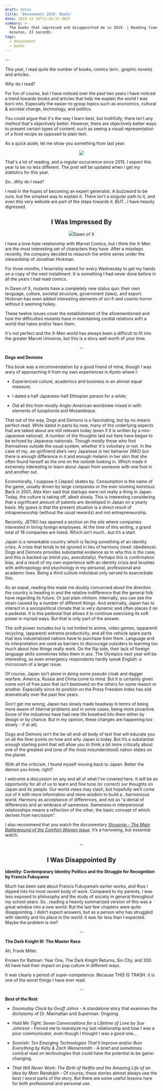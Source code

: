 ```yaml
---
draft: false
title: 'Denouement 2019: Books'
date: 2019-12-18T11:24:31.462Z
summary: >-
  The books that impressed and disappointed me in 2019. | Reading time: 5
  minutes, 23 seconds.
tags:
  - denouement
  - books
---
```

\--

This year, I read quite the number of books, comics (errr...graphic novels) and articles.

_Why_ do I read?

For fun of course, but I have noticed over the past two years I have noticed a trend towards books and articles that help me explain the world I was born into. Especially the easier-to-grasp topics such as economics, cultural & societal change, technology, and politics.

You could argue that it's the way I learn best, but truthfully, there isn't any method that's objectively better. However, there are objectively better ways to present certain types of content: such as seeing a visual representation of a food recipe as opposed to plain text.

As a quick aside, let me show you something from last year:

<p align="center">
  <img src="/static/img/pocket2018.png">
</p>

That's a lot of reading, and a regular occurrence since 2015. I expect this year to be no less different. The post will be updated when I get my statistics for this year.

So..._Why_ do I read?

I read in the hopes of becoming an expert generalist. A buzzword to be sure, but the simplest way to explain it. There isn't a singular path to it, and even this very website are part of the steps towards it. BUT...I have heavily digressed.

<h2 style="text-align: center;">I Was Impressed By</h2>

<p align="center">
  <img src="/static/img/houseofx.jpg"

 <figcaption>Dawn of X</figcaption>
</p>

I have a love-hate relationship with Marvel Comics, but I think the X-Men are the most interesting set of characters they have. After a missteps recently, the company decided to relaunch the entire series under the stewardship of Jonathan Hickman.

For three months, I feverishly waited for every Wednesday to get my hands on a copy of the next installment. It is something I had never done before in all the years I had read comics.

In Dawn of X, mutants have a completely new status quo: their own language, culture, societal structure, government (laws), and export. Hickman has even added interesting elements of sci-fi and cosmic horror without it seeming hokey.

These twelve issues cover the establishment of the aforementioned and how the difficulties mutants have in maintaining cordial relations with a world that hates and/or fears them.

It's not perfect and the X-Men world has always been a difficult to fit into the greater Marvel Universe, but this is a story well worth of your time.

<p align="center">--</p>

**Dogs and Demons**

This book was a recommendation by a good friend of mine, though I was wary of approaching it from my own experiences in Kyoto where I:

* Experienced culture, academics and business in an almost equal measure;



* I dated a half Japanese-half Ethiopian person for a while;



* Did all this from mostly Anglo-American worldview mixed in with elements of _lusophonia_ and Mozambique.

That out of the way, Dogs and Demons is a fascinating, but by no means perfect read. While dated in parts by now, many of the underlying aspects that are talked about are still relevant today (even if it is written by a non-Japanese national). A number of the thoughts laid out here have begun to be echoed by Japanese nationals. Though mostly those who find themselves outside the usual system, whether it's voluntary or not. In the case of my…ex-girlfriend she’s very Japanese in her behavior (IMO) but there is enough difference in it and enough melanin in her skin that she often found herself as the one on the outside looking in. Which made it extremely interesting to learn about Japan from someone with one foot in and another out.

Economically, I suppose it \[Japan] skates by. Consumption is the name of the game, usually driven by large companies or the ever-looming _keiretsus_. Back in 2001, Alex Kerr said that startups were not really a thing in Japan. Today, the culture is taking off, albeit slowly. This is interesting considering that a significant amount of patents are developed in Japan on a yearly basis. My guess is that the present situation is a direct result of intrapreneurship (without the usual rewards) and not entrepreneurship.

Recently, JETRO has opened a section on the site where companies interested in hiring foreign employees. At the time of this writing, a grand total of 18 companies are listed. Which isn’t much…but it’s a start.

Japan is a remarkable country which is facing something of an identity crisis. A crisis that tends to be ignored in lieu of harmony (read: obedience). Dogs and Demons provides substantial evidence as to why this is the case, and this is backed up (mind you, anecdotally). Perhaps this is confirmation bias, and a result of my own experience with an identity crisis and brushes with anthropology and psychology in my personal, professional and academic lives. Being a third culture individual only served to exarcerbate this.

As an expat, reading this made me doubly concerned about the direction the country is heading in and the relative indifference that the general folk have regarding its future. Or just plain nihilism. Internally, you can see the strain caused by a number of different things. And externally, Japan has to interact in a sociopolitical climate that is very dynamic and often places it on a pedestal. It is this pedestal that allows it to continue exercising its soft power in myriad ways. But that is only part of the answer.

The soft power includes but is not limited to anime, video games, (apparent) recycling, (apparent) extreme productivity, and all the vehicle spare parts that less industrialized nations have to purchase from them. Language and its interpretation are used as barriers to discourage outsiders to learning too much about how things really work. On the flip side, their lack of foreign language skills sometimes bites them in ass. The Olympics next year will be interesting, as even emergency respondents hardly speak English: a microcosm of a larger issue.

Of course, Japan isn’t alone in doing some pseudo cloak and dagger warfare. America, Russia and China come to mind. But it is certainly given some sort of free pass that isn’t bestowed on the others for some reason or another. Especially since its position on the Press Freedom Index has slid dramatically over the past few years.

Don’t get me wrong, Japan has slowly made headway in terms of being more aware of internal problems and in some cases, being more proactive. Some of the industries have had new life breathed into them either by design or by chance. But in my opinion, these changes are happening too slowly - if at all).

Dogs and Demons isn’t the be-all end-all body of text that will educate you on all the finer points on how and why Japan is today. But it’s a substantial enough starting point that will allow you to think a bit more critically about one of the greatest and (one of the most misunderstood) nation states on the planet.

With all the criticism, I found myself moving back to Japan. Better the demon you know, right?

I welcome a discussion on any and all of what I’ve covered here. It will be an opportunity for all of us to learn and fine tune (or correct) our thoughts on Japan and its people. Our world views may clash, but hopefully we’ll come out of it with more information and more wisdom to build a…harmonious world. Harmony as acceptance of differences, and not as “a denial of differences and an embrace of sameness. Sameness in interpersonal relationships means a reflection of the other, the basic concept of which derives from narcissism”.

I also recommend that you watch the documentary [_Shusenjo - The Main Battleground of the Comfort Women Issue_](https://www.shusenjo.com). It’s a harrowing, but essential watch.

<p align="center">--</p>

<h2 style="text-align: center;">I Was Disappointed By</h2>

**Identity: Contemporary Identity Politics and the Struggle for Recognition by Francis Fukuyama**

Much has been said about Francis Fukuyama’s earlier works, and thus I dipped into his most recent body of work. Compared to my parents, I was less exposed to philosophy and the study of society in general throughout my school years. So…reading a heavily summarized version of this was a great window into a new world. But the last few chapters were quite disappointing. I didn’t expect answers, but as a person who has struggled with identity and his place in the world: it was far less than I expected. Maybe the problem is me?

<p align="center">--</p>

**The Dark Knight III: The Master Race**

Ah, Frank Miller.

Known for Batman: Year One, The Dark Knight Returns, Sin City, and 300. All have had their impact on pop culture in different ways.

It was clearly a period of super-competence. Because THIS IS TRASH. It is one of the worst things I have ever read.

<p align="center">--</p>

**Best of the Rest**

* _Doomsday Clock by Geoff Johns_ - A standalone story that examines the dichotomy of Dr. Manhattan and Superman. Ongoing.



* _Hold Me Tight: Seven Conversations for a Lifetime of Love by Sue Johnson_ - Forced me to reanalyze my last relationship and how I was a poor communicator, even though I thought I was a good one...



* _Soonish: Ten Emerging Technologies That’ll Improve and/or Ruin Everything by Kelly & Zach Weinersmith_ - A brief and sometimes comical read on technologies that could have the potential to be game-changing.



* _That Will Never Work: The Birth of Netflix and the Amazing Life of an Idea by Marc Randolph -_ Of course, these stories almost always use the best / worst parts of the story. But there are some useful lessons here for both professional and personal use.
